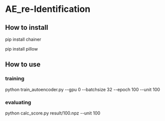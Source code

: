 # AE_re-Identification

## How to install
pip install chainer

pip install pillow

## How to use

### training
python train_autoencoder.py <path to directory which contains training images> --gpu 0 --batchsize 32 --epoch 100 --unit 100

### evaluating
python calc_score.py <path to directory which contains training images>  result/100.npz --unit 100
